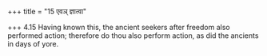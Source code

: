+++
title = "15 एवञ् ज्ञात्वा"

+++
4.15 Having known this, the ancient seekers after freedom also performed
action; therefore do thou also perform action, as did the ancients in
days of yore.
